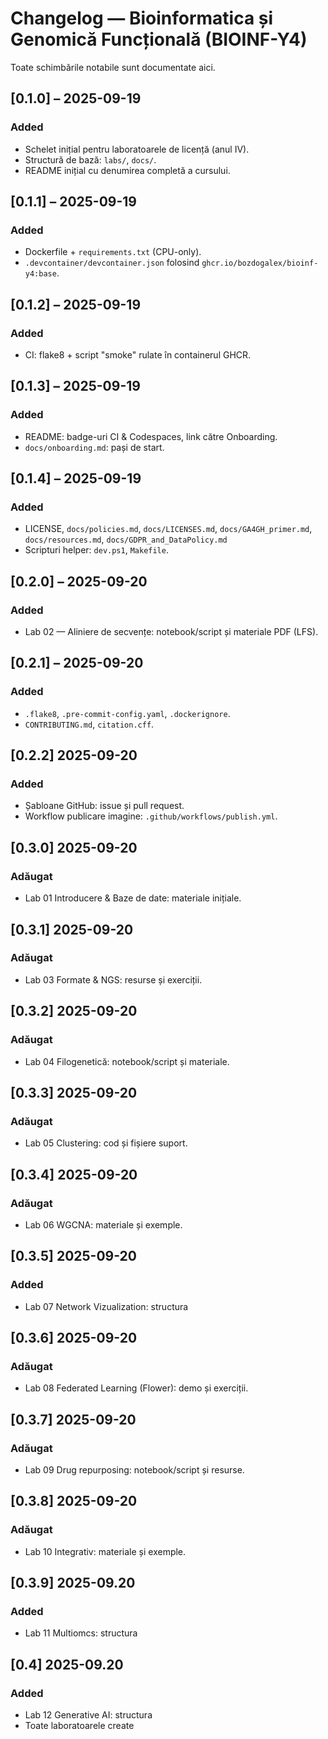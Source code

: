 
# Changelog — Bioinformatica și Genomică Funcțională (BIOINF-Y4)

Toate schimbările notabile sunt documentate aici.

## [0.1.0] – 2025-09-19
### Added
- Schelet inițial pentru laboratoarele de licență (anul IV).
- Structură de bază: `labs/`, `docs/`.
- README inițial cu denumirea completă a cursului.

## [0.1.1] – 2025-09-19
### Added
- Dockerfile + `requirements.txt` (CPU-only).
- `.devcontainer/devcontainer.json` folosind `ghcr.io/bozdogalex/bioinf-y4:base`.

## [0.1.2] – 2025-09-19
### Added
- CI: flake8 + script "smoke" rulate în containerul GHCR.

## [0.1.3] – 2025-09-19
### Added
- README: badge-uri CI & Codespaces, link către Onboarding.
- `docs/onboarding.md`: pași de start.

## [0.1.4] – 2025-09-19
### Added
- LICENSE, `docs/policies.md`, `docs/LICENSES.md`, `docs/GA4GH_primer.md`, `docs/resources.md`, `docs/GDPR_and_DataPolicy.md`
- Scripturi helper: `dev.ps1`, `Makefile`.

## [0.2.0] – 2025-09-20
### Added
- Lab 02 — Aliniere de secvențe: notebook/script și materiale PDF (LFS).
## [0.2.1] – 2025-09-20
### Added
- `.flake8`, `.pre-commit-config.yaml`, `.dockerignore`.
- `CONTRIBUTING.md`, `citation.cff`.
## [0.2.2]  2025-09-20
### Added
- Șabloane GitHub: issue și pull request.
- Workflow publicare imagine: `.github/workflows/publish.yml`.
## [0.3.0]  2025-09-20
### Adăugat
- Lab 01  Introducere & Baze de date: materiale inițiale.
## [0.3.1]  2025-09-20
### Adăugat
- Lab 03  Formate & NGS: resurse și exerciții.
## [0.3.2]  2025-09-20
### Adăugat
- Lab 04  Filogenetică: notebook/script și materiale.
## [0.3.3]  2025-09-20
### Adăugat
- Lab 05  Clustering: cod și fișiere suport.
## [0.3.4]  2025-09-20
### Adăugat
- Lab 06  WGCNA: materiale și exemple.
## [0.3.5]  2025-09-20
### Added
- Lab 07 Network Vizualization: structura
## [0.3.6]  2025-09-20
### Adăugat
- Lab 08  Federated Learning (Flower): demo și exerciții.
## [0.3.7]  2025-09-20
### Adăugat
- Lab 09  Drug repurposing: notebook/script și resurse.
## [0.3.8]  2025-09-20
### Adăugat
- Lab 10  Integrativ: materiale și exemple.
## [0.3.9]  2025-09.20
### Added 
- Lab 11  Multiomcs: structura
## [0.4]  2025-09.20
### Added 
- Lab 12  Generative AI: structura
- Toate laboratoarele create

